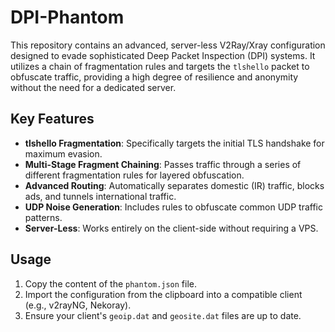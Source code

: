 # DPI-Phantom

This repository contains an advanced, server-less V2Ray/Xray configuration designed to evade sophisticated Deep Packet Inspection (DPI) systems. It utilizes a chain of fragmentation rules and targets the `tlshello` packet to obfuscate traffic, providing a high degree of resilience and anonymity without the need for a dedicated server.

## Key Features

* **tlshello Fragmentation**: Specifically targets the initial TLS handshake for maximum evasion.
* **Multi-Stage Fragment Chaining**: Passes traffic through a series of different fragmentation rules for layered obfuscation.
* **Advanced Routing**: Automatically separates domestic (IR) traffic, blocks ads, and tunnels international traffic.
* **UDP Noise Generation**: Includes rules to obfuscate common UDP traffic patterns.
* **Server-Less**: Works entirely on the client-side without requiring a VPS.

## Usage

1.  Copy the content of the `phantom.json` file.
2.  Import the configuration from the clipboard into a compatible client (e.g., v2rayNG, Nekoray).
3.  Ensure your client's `geoip.dat` and `geosite.dat` files are up to date.